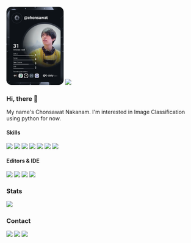 
<a href="https://app.daily.dev/chonsawat"><img src="https://github.com/chonsawat/chonsawat/blob/master/devcard.svg" width="150" alt="Chonsawat Nakanam's Dev Card"/></a>
![](https://github-readme-stats.vercel.app/api?username=chonsawat)

### Hi, there 👋
My name's Chonsawat Nakanam. I'm interested in Image Classification using python for now.

#### Skills
<a href="">![](https://img.shields.io/badge/Python-FFD43B?style=for-the-badge&logo=python&logoColor=white)</a>
<a href="">![](https://img.shields.io/badge/Pandas-2C2D72?style=for-the-badge&logo=pandas&logoColor=white)</a>
<a href="">![](https://img.shields.io/badge/Numpy-777BB4?style=for-the-badge&logo=numpy&logoColor=white)</a>
<a href="">![](https://img.shields.io/badge/scikit_learn-F7931E?style=for-the-badge&logo=scikit-learn&logoColor=white)</a>
<a href="">![](https://img.shields.io/badge/TensorFlow-FF6F00?style=for-the-badge&logo=TensorFlow&logoColor=white)</a>
<a href="">![](https://img.shields.io/badge/GIT-E44C30?style=for-the-badge&logo=git&logoColor=white)</a>
<a href="">![](https://img.shields.io/badge/Docker-2CA5E0?style=for-the-badge&logo=docker&logoColor=white)</a>

#### Editors & IDE
<a href="">![](https://img.shields.io/badge/PyCharm-000000.svg?&style=for-the-badge&logo=PyCharm&logoColor=white)</a>
<a href="">![](https://img.shields.io/badge/Jupyter-F37626.svg?&style=for-the-badge&logo=Jupyter&logoColor=white)</a>
<a href="">![](https://img.shields.io/badge/Visual_Studio_Code-0078D4?style=for-the-badge&logo=visual%20studio%20code&logoColor=white)</a>
<a href="">![](https://img.shields.io/badge/Colab-F9AB00?style=for-the-badge&logo=googlecolab&color=525252)</a>


### Stats
![](https://github-readme-stats.vercel.app/api/top-langs/?username=chonsawat)

### Contact
<a href="mailto:chonsawat.nakanam@kkumail.com">![](https://img.shields.io/badge/Gmail-D14836?style=for-the-badge&logo=gmail&logoColor=white)</a>
<a href="https://github.com/chonsawat/">![](https://img.shields.io/badge/GitHub-100000?style=for-the-badge&logo=github&logoColor=white)</a>
<a href="https://www.linkedin.com/in/chonsawat-nakanam/">![](https://img.shields.io/badge/LinkedIn-0077B5?style=for-the-badge&logo=linkedin&logoColor=white)</a>

<a href="">![]()</a>
